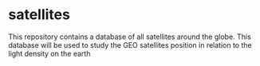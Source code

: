 # satellites
This repository contains a database of all satellites around the globe. This database will be used to study the GEO satellites position in relation to the light density on the earth
